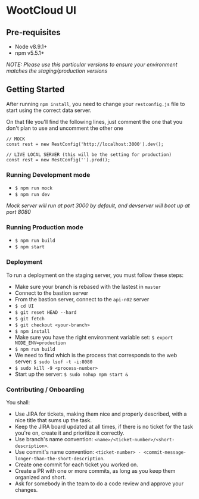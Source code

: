 # WootCloud UI

## Pre-requisites
- Node v8.9.1+
- npm v5.5.1+

_NOTE: Please use this particular versions to ensure your environment matches the staging/production versions_

## Getting Started

After running `npm install`, you need to change your `restconfig.js` file to start using the correct data server.

On that file you'll find the following lines, just comment the one that you don't plan to use and uncomment the other one

```
// MOCK
const rest = new RestConfig('http://localhost:3000').dev();

// LIVE LOCAL SERVER (this will be the setting for production)
const rest = new RestConfig('').prod();
```

### Running Development mode

- `$ npm run mock`
- `$ npm run dev`

_Mock server will run at port 3000 by default, and devserver will boot up at port 8080_

### Running Production mode

- `$ npm run build`
- `$ npm start`

### Deployment

To run a deployment on the staging server, you must follow these steps:

- Make sure your branch is rebased with the lastest in `master`
- Connect to the bastion server
- From the bastion server, connect to the `api-n02` server
- `$ cd UI`
- `$ git reset HEAD --hard`
- `$ git fetch`
- `$ git checkout <your-branch>`
- `$ npm install`
- Make sure you have the right environment variable set: `$ export NODE_ENV=production`
- `$ npm run build`
- We need to find which is the process that corresponds to the web server: `$ sudo lsof -t -i:8080`
- `$ sudo kill -9 <process-number>`
- Start up the server: `$ sudo nohup npm start &`

### Contributing / Onboarding

You shall:
* Use JIRA for tickets, making them nice and properly described, with a nice title that sums up the task.
* Keep the JIRA board updated at all times, if there is no ticket for the task you're on, create it and prioritize it correctly.
* Use branch's name convention: `<name>/<ticket-number>/<short-description>`.
* Use commit's name convention: `<ticket-number> - <commit-message-longer-than-the-short-description`.
* Create one commit for each ticket you worked on.
* Create a PR with one or more commits, as long as you keep them organized and short.
* Ask for somebody in the team to do a code review and approve your changes.
